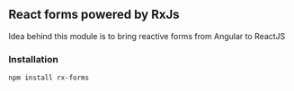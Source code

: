 ## React forms powered by RxJs
Idea behind this module is to bring reactive forms from Angular to ReactJS
### Installation
```sh
npm install rx-forms
```
